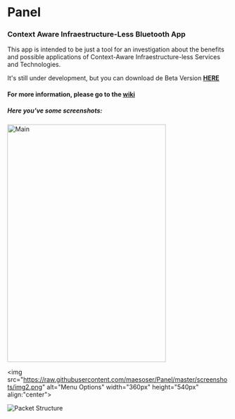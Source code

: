 # Panel
### Context Aware Infraestructure-Less Bluetooth App

This app is intended to be just a tool for an investigation about the benefits and possible applications of Context-Aware Infraestructure-less Services and Technologies.

It's still under development, but you can download de Beta Version [**HERE**](https://github.com/maesoser/Panel/raw/master/app/Floaty.apk)

#### For more information, please go to the [**wiki**](https://github.com/maesoser/Panel/wiki)
##### Here you've some screenshots:

<img src="https://raw.githubusercontent.com/maesoser/Panel/master/screenshots/img1.png" alt="Main" width="360px" height="540px">

<img src="https://raw.githubusercontent.com/maesoser/Panel/master/screenshots/img2.png" alt="Menu Options" width="360px" height="540px" align:"center">

![Packet Structure](https://raw.githubusercontent.com/maesoser/Panel/master/screenshots/Packets.png "Packet Structure")

